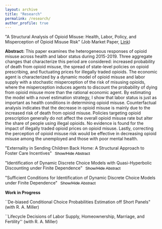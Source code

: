 ```yaml
---
layout: archive
title: "Research"
permalink: /research/
author_profile: true
---
```


"A Structural Analysis of Opioid Misuse: Health, Labor, Policy, and Misperception of Opioid Misuse Risk" (Job Market Paper, [Link](https://www.dropbox.com/scl/fi/4by4huncfhc77klxaf4er/Jaepil_Lee_JMP.pdf?rlkey=q2fd0hfy2e24tqxstg51dgf7l&st=fpq2v5h9&dl=0)) 

**Abstract:** This paper examines the heterogeneous responses of opioid misuse across health and labor status during 2015-2019. Three aggregate changes that characterize this period are considered: increased probability of death from opioid misuse, the spread of state-level policies on opioid prescribing, and fluctuating prices for illegally traded opioids. The economic agent is characterized by a dynamic model of opioid misuse and labor supply with a stochastic misperception of the risk of misusing opioids, where the misperception induces agents to discount the probability of dying from opioid misuse more than the rational economic agent. By estimating the model with a novel estimation strategy, I show that labor status is just as important as health conditions in determining opioid misuse. Counterfactual analysis indicates that the decrease in opioid misuse is mainly due to the increased risk of death from opioid misuse. Policies targeting opioid prescription generally do not affect the overall opioid misuse rate but alter the share of people using illegal opioids. No evidence is found for the impact of illegally traded opioid prices on opioid misuse. Lastly, correcting the perception of opioid misuse risk would be effective in decreasing opioid misuse among the unemployed and those with poor mental health.

"Externality in Sending Children Back Home: A Structural Approach to Foster Care Incentives" <button onclick="toggleAbstract('child_abuse')" style="border: none; background: none; color: black; cursor: pointer; text-decoration: none;">Show/Hide Abstract</button>
<div id="child_abuse" style="display: none;">
    This paper examines the unintended consequences of the foster care policy on children aimed at reunifying families. Although child abuse and neglect are rare, its recurrence and foster readmission are notably high. This raises concerns over the policy’s efficacy in children’s safety and health. Leveraging the Child and Caregiver Outcomes Using Linked Data (CCOULD) published by the U.S. Department of Health and Human Services, this study aims to (1) assess the impact of child maltreatment and foster care re/admission on children’s health; (2) evaluate whether Medicaid data can be used to predict future child maltreatment; (3) build a dynamic model of foster care system that flexibly captures its institutional incentive and incentive to care for children’s welfare, and (4) examine how would additional information from Medicaid change foster care system’s decision on children and how much it would change children’s welfare, measured by Medicaid expenditure.
</div>

"Identification of Dynamic Discrete Choice Models with Quasi-Hyperbolic Discounting under
Finite Dependence" <button onclick="toggleAbstract('quasi_hyperbolic')" style="border: none; background: none; color: black; cursor: pointer; text-decoration: none;">Show/Hide Abstract</button>
<div id="quasi_hyperbolic" style="display: none;">
    In this paper, I generalize the representation theorem in Arcidiacono and Miller (2019) in dynamic discrete choice models with quasi-hyperbolic discounting. Then I provide identification result given the two-period finite dependence and exclusion restriction in a finite horizon model. Monte Carlo simulation shows that the exclusion restriction is strong enough to separate the discount factor and present bias.
</div>

"Sufficient Conditions for Identification of Dynamic Discrete Choice Models under Finite Dependence" <button onclick="toggleAbstract('sufficient_id')" style="border: none; background: none; color: black; cursor: pointer; text-decoration: none;">Show/Hide Abstract</button>
<div id="sufficient_id" style="display: none;">
    This paper investigates the role of finite dependence paths in identifying dynamic discrete choice models. I prove constructively that there exists a maximum number of these paths for identification in discrete state space. The number of finite dependence paths grows exponentially by the number of states and choices. This growth explains the lack of consensus on the number of paths for reliable identification. In the one-period finite dependence setting, identification of flow utilities is achieved by the full rank condition of the linear system of equations of conditional value function differences. By examining a two-period finite dependence setting as a special case of multiple-period finite dependence, I demonstrate methods to determine identification for utility primitives.
</div>

**Work in Progress**

``De-biased Conditional Choice Probabilities Estimation off Short Panels" (with R. A. Miller)

``Lifecycle Decisions of Labor Supply, Homeownership, Marriage, and Fertility'' (with R. A. Miller)

<script>
  function toggleAbstract(id) {
    var abstract = document.getElementById(id);
    if (abstract.style.display === "none") {
      abstract.style.display = "block";
    } else {
      abstract.style.display = "none";
    }
  }
</script>
